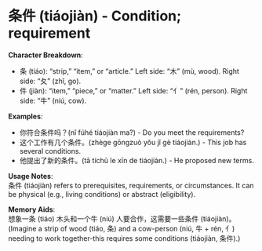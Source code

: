 # **条件 (tiáojiàn) - Condition; requirement**

**Character Breakdown**:  
- 条 (tiáo): “strip,” “item,” or “article.” Left side: “木” (mù, wood). Right side: “夂” (zhǐ, go).  
- 件 (jiàn): “item,” “piece,” or “matter.” Left side: “亻” (rén, person). Right side: “牛” (niú, cow).

**Examples**:  
- 你符合条件吗？(nǐ fúhé tiáojiàn ma?) - Do you meet the requirements?  
- 这个工作有几个条件。(zhège gōngzuò yǒu jǐ gè tiáojiàn.) - This job has several conditions.  
- 他提出了新的条件。(tā tíchū le xīn de tiáojiàn.) - He proposed new terms.

**Usage Notes**:  
条件 (tiáojiàn) refers to prerequisites, requirements, or circumstances. It can be physical (e.g., living conditions) or abstract (eligibility).

**Memory Aids**:  
想象一条 (tiáo) 木头和一个牛 (niú) 人要合作，这需要一些条件 (tiáojiàn)。  
(Imagine a strip of wood (tiáo, 条) and a cow-person (niú, 牛 + rén, 亻) needing to work together-this requires some conditions (tiáojiàn, 条件).)